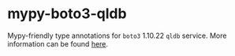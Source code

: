 # mypy-boto3-qldb

Mypy-friendly type annotations for `boto3` 1.10.22 `qldb` service.
More information can be found [here](https://github.com/vemel/mypy_boto3).